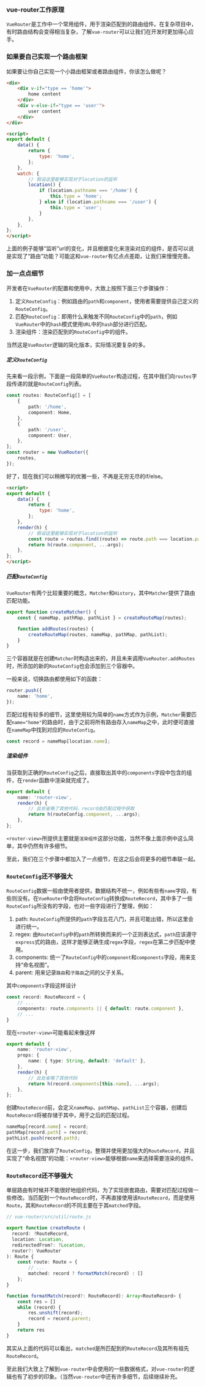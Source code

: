 ### vue-router工作原理

`VueRouter`是工作中一个常用组件，用于渲染匹配到的路由组件。在复杂项目中，有时路由结构会变得相当复杂，了解`vue-router`可以让我们在开发时更加得心应手。

### 如果要自己实现一个路由框架

如果要让你自己实现一个小路由框架或者路由组件，你该怎么做呢？

```html
<div>
    <div v-if="type == 'home'">
        home content
    </div>
    <div v-else-if="type == 'user'">
        user content
    </div>
</div>

<script>
export default {
    data() {
        return {
            type: 'home',
        };
    },
    watch: {
        // 假设这里能够实现对于location的监听
        location() {
            if (location.pathname === '/home') {
                this.type = 'home';
            } else if (location.pathname === '/user') {
                this.type = 'user';
            }
        },
    },
};
</script>
```

上面的例子能够“监听”url的变化，并且根据变化来渲染对应的组件，是否可以说是实现了“路由”功能？可能这和`vue-router`有亿点点差距，让我们来慢慢完善。

### 加一点点细节

开发者在`VueRouter`的配置和使用中，大致上按照下面三个步骤操作：

1. 定义`RouteConfig`：例如路由的`path`和`component`，使用者需要提供自己定义的`RouteConfig`。
2. 匹配`RouteConfig`：即用什么来触发不同`RouteConfig`中的`path`，例如`VueRouter`中的`hash`模式使用`URL`中的`hash`部分进行匹配。
3. 渲染组件：渲染匹配到的`RouteConfig`中的组件。

当然这是`VueRouter`逻辑的简化版本，实际情况要复杂的多。

##### 定义`RouteConfig`

先来看一段示例，下面是一段简单的`VueRouter`构造过程，在其中我们向`routes`字段传递的就是`RouteConfig`列表。

```typescript
const routes: RouteConfig[] = [
    {
        path: '/home',
        component: Home,
    },
    {
        path: '/user',
        component: User,
    },
];
const router = new VueRouter({
    routes,
});
```

好了，现在我们可以稍微写的优雅一些，不再是无穷无尽的if/else。

```html
<script>
export default {
    data() {
        return {
            type: 'home',
        };
    },
    render(h) {
        // 假设这里能够实现对于location的监听
        const route = routes.find((route) => route.path === location.path);
        return h(route.component, ...args);
    },
};
</script>
```

##### 匹配`RouteConfig`

`VueRouter`有两个比较重要的概念，`Matcher`和`History`，其中`Matcher`提供了路由匹配功能。

```javascript
export function createMatcher() {
    const { nameMap, pathMap, pathList } = createRouteMap(routes);

    function addRoutes(routes) {
        createRouteMap(routes, nameMap, pathMap, pathList);
    }
}
```

三个容器就是在创建`Matcher`时构造出来的，并且未来调用`VueRouter.addRoutes`时，所添加的新的`RouteConfig`也会添加到三个容器中。

一般来说，切换路由都使用如下的函数：

```typescript
router.push({
    name: 'home',
});
```

匹配过程有较多的细节，这里使用较为简单的`name`方式作为示例，`Matcher`需要匹配`name="home"`的路由时，由于之前将所有路由存入`nameMap`之中，此时便可直接在`nameMap`中找到对应的`RouteConfig`。

```typescript
const record = nameMap[location.name];
```

##### 渲染组件

当获取到正确的`RouteConfig`之后，直接取出其中的`components`字段中包含的组件，在`render`函数中渲染就完成了。

```typescript
export default {
    name: 'router-view',
    render(h) {
        // 此处省略了其他代码，record由匹配过程中获取
        return h(routeConfig.component, ...args);
    },
};
```

`<router-view>`所提供主要就是`渲染组件`这部分功能，当然不像上面示例中这么简单，其中仍然有许多细节。

至此，我们在三个步骤中都加入了一点细节，在这之后会将更多的细节串联一起。

### `RouteConfig`还不够强大

`RouteConfig`数据一般由使用者提供，数据结构不统一，例如有些有`name`字段，有些则没有。在`VueRouter`中会将`RouteConfig`转换成`RouteRecord`，其中多了一些`RouteConfig`所没有的字段，也对一些字段进行了整理，例如：

1. path: `RouteConfig`所提供的`path`字段五花八门，并且可能出错，所以这里会进行统一。
1. regex: 由`RouteConfig`中的`path`所转换而来的一个正则表达式，`path`应该遵守`express`式的路由，这样才能够正确生成`regex`字段，`regex`在第二步匹配中使用。
1. components: 统一了`RouteConfig`中的`component`和`components`字段，用来支持“命名视图”。
1. parent: 用来记录`路由`和`子路由`之间的父子关系。

其中`components`字段这样设计

```typescript
const record: RouteRecord = {
    // ...
    components: route.components || { default: route.component },
    // ...
}
```

现在`<router-view>`可能看起来像这样

```typescript
export default {
    name: 'router-view',
    props: {
        name: { type: String, default: 'default' },
    },
    render(h) {
        // 此处省略了其他代码
        return h(record.components[this.name], ...args);
    },
};
```

创建`RouteRecord`前，会定义`nameMap`、`pathMap`、`pathList`三个容器，创建后`RouteRecord`将被存储于其中，用于之后的匹配过程。

```typescript
nameMap[record.name] = record;
pathMap[record.path] = record;
pathList.push(record.path);
```

在这一步，我们放弃了`RouteConfig`，整理并使用更加强大的`RouteRecord`，并且实现了“命名视图”的功能：`<router-view>`能够根据`name`来选择需要渲染的组件。

### `RouteRecord`还不够强大

单层路由有时候并不能很好地组织代码，为了实现嵌套路由，需要对匹配过程做一些修改。当匹配到一个`RouteRecord`时，不再直接使用该`RouteRecord`，而是使用`Route`，其和`RouteRecord`的不同主要在于其`matched`字段。

```typescript
// vue-router/src/util/route.js

export function createRoute (
  record: ?RouteRecord,
  location: Location,
  redirectedFrom?: ?Location,
  router?: VueRouter
): Route {
    const route: Route = {
        // ...
        matched: record ? formatMatch(record) : []
    };
}

function formatMatch(record?: RouteRecord): Array<RouteRecord> {
    const res = []
    while (record) {
        res.unshift(record);
        record = record.parent;
    }
    return res
}
```

其实从上面的代码可以看出，`matched`是所匹配到的`RouteRecord`及其所有祖先`RouteRecord`。

至此我们大致上了解到`vue-router`中会使用的一些数据格式，对`vue-router`的逻辑也有了初步的印象。（当然`vue-router`中还有许多细节，后续继续补充。
